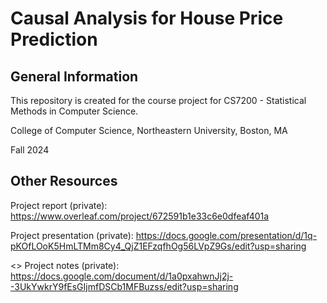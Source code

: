 # Causal Analysis for House Price Prediction

## General Information
This repository is created for the course project for CS7200 - Statistical Methods in Computer Science.

College of Computer Science, Northeastern University, Boston, MA

Fall 2024

## Other Resources
Project report (private): https://www.overleaf.com/project/672591b1e33c6e0dfeaf401a

Project presentation (private): https://docs.google.com/presentation/d/1q-pKOfLOoK5HmLTMm8Cy4_QjZ1EFzqfhOg56LVpZ9Gs/edit?usp=sharing

<> Project notes (private): https://docs.google.com/document/d/1a0pxahwnJj2j--3UkYwkrY9fEsGIjmfDSCb1MFBuzss/edit?usp=sharing
